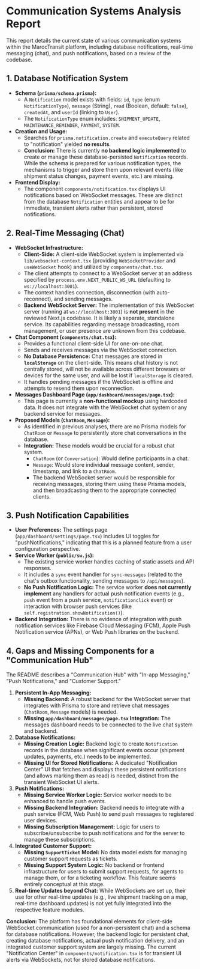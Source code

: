 # Communication Systems Analysis Report

This report details the current state of various communication systems within the MarocTransit platform, including database notifications, real-time messaging (chat), and push notifications, based on a review of the codebase.

## 1. Database Notification System

*   **Schema (`prisma/schema.prisma`):**
    *   A `Notification` model exists with fields: `id`, `type` (enum `NotificationType`), `message` (String), `read` (Boolean, default: `false`), `createdAt`, and `userId` (linking to `User`).
    *   The `NotificationType` enum includes: `SHIPMENT_UPDATE`, `MAINTENANCE_REMINDER`, `PAYMENT`, `SYSTEM`.
*   **Creation and Usage:**
    *   Searches for `prisma.notification.create` and `executeQuery` related to "notification" yielded **no results**.
    *   **Conclusion:** There is currently **no backend logic implemented** to create or manage these database-persisted `Notification` records. While the schema is prepared for various notification types, the mechanisms to trigger and store them upon relevant events (like shipment status changes, payment events, etc.) are missing.
*   **Frontend Display:**
    *   The component `components/notification.tsx` displays UI notifications based on WebSocket messages. These are distinct from the database `Notification` entities and appear to be for immediate, transient alerts rather than persistent, stored notifications.

## 2. Real-Time Messaging (Chat)

*   **WebSocket Infrastructure:**
    *   **Client-Side:** A client-side WebSocket system is implemented via `lib/websocket-context.tsx` (providing `WebSocketProvider` and `useWebSocket` hook) and utilized by `components/chat.tsx`.
    *   The client attempts to connect to a WebSocket server at an address specified by `process.env.NEXT_PUBLIC_WS_URL` (defaulting to `ws://localhost:3001`).
    *   The context handles connection, disconnection (with auto-reconnect), and sending messages.
    *   **Backend WebSocket Server:** The implementation of this WebSocket server (running at `ws://localhost:3001`) is **not present** in the reviewed Next.js codebase. It is likely a separate, standalone service. Its capabilities regarding message broadcasting, room management, or user presence are unknown from this codebase.
*   **Chat Component (`components/chat.tsx`):**
    *   Provides a functional client-side UI for one-on-one chat.
    *   Sends and receives messages via the WebSocket connection.
    *   **No Database Persistence:** Chat messages are stored in **`localStorage`** on the client-side. This means chat history is not centrally stored, will not be available across different browsers or devices for the same user, and will be lost if `localStorage` is cleared.
    *   It handles pending messages if the WebSocket is offline and attempts to resend them upon reconnection.
*   **Messages Dashboard Page (`app/dashboard/messages/page.tsx`):**
    *   This page is currently a **non-functional mockup** using hardcoded data. It does not integrate with the WebSocket chat system or any backend service for messages.
*   **Proposed Models (`ChatRoom`, `Message`):**
    *   As identified in previous analyses, there are no Prisma models for `ChatRoom` or `Message` to persistently store chat conversations in the database.
    *   **Integration:** These models would be crucial for a robust chat system.
        *   `ChatRoom` (or `Conversation`): Would define participants in a chat.
        *   `Message`: Would store individual message content, sender, timestamp, and link to a `ChatRoom`.
        *   The backend WebSocket server would be responsible for receiving messages, storing them using these Prisma models, and then broadcasting them to the appropriate connected clients.

## 3. Push Notification Capabilities

*   **User Preferences:** The settings page (`app/dashboard/settings/page.tsx`) includes UI toggles for "pushNotifications," indicating that this is a planned feature from a user configuration perspective.
*   **Service Worker (`public/sw.js`):**
    *   The existing service worker handles caching of static assets and API responses.
    *   It includes a `sync` event handler for `sync-messages` (related to the chat's outbox functionality, sending messages to `/api/messages`).
    *   **No Push Notification Logic:** The service worker **does not currently implement** any handlers for actual push notification events (e.g., `push` event from a push service, `notificationclick` event) or interaction with browser push services (like `self.registration.showNotification()`).
*   **Backend Integration:** There is no evidence of integration with push notification services like Firebase Cloud Messaging (FCM), Apple Push Notification service (APNs), or Web Push libraries on the backend.

## 4. Gaps and Missing Components for a "Communication Hub"

The README describes a "Communication Hub" with "In-app Messaging," "Push Notifications," and "Customer Support."

1.  **Persistent In-App Messaging:**
    *   **Missing Backend:** A robust backend for the WebSocket server that integrates with Prisma to store and retrieve chat messages (`ChatRoom`, `Message` models) is needed.
    *   **Missing `app/dashboard/messages/page.tsx` Integration:** The messages dashboard needs to be connected to the live chat system and backend.
2.  **Database Notifications:**
    *   **Missing Creation Logic:** Backend logic to create `Notification` records in the database when significant events occur (shipment updates, payments, etc.) needs to be implemented.
    *   **Missing UI for Stored Notifications:** A dedicated "Notification Center" UI that fetches and displays these persistent notifications (and allows marking them as read) is needed, distinct from the transient WebSocket UI alerts.
3.  **Push Notifications:**
    *   **Missing Service Worker Logic:** Service worker needs to be enhanced to handle push events.
    *   **Missing Backend Integration:** Backend needs to integrate with a push service (FCM, Web Push) to send push messages to registered user devices.
    *   **Missing Subscription Management:** Logic for users to subscribe/unsubscribe to push notifications and for the server to manage these subscriptions.
4.  **Integrated Customer Support:**
    *   **Missing `SupportTicket` Model:** No data model exists for managing customer support requests as tickets.
    *   **Missing Support System Logic:** No backend or frontend infrastructure for users to submit support requests, for agents to manage them, or for a ticketing workflow. This feature seems entirely conceptual at this stage.
5.  **Real-time Updates beyond Chat:** While WebSockets are set up, their use for other real-time updates (e.g., live shipment tracking on a map, real-time dashboard updates) is not yet fully integrated into the respective feature modules.

**Conclusion:**
The platform has foundational elements for client-side WebSocket communication (used for a non-persistent chat) and a schema for database notifications. However, the backend logic for persistent chat, creating database notifications, actual push notification delivery, and an integrated customer support system are largely missing. The current "Notification Center" in `components/notification.tsx` is for transient UI alerts via WebSockets, not for stored database notifications.
